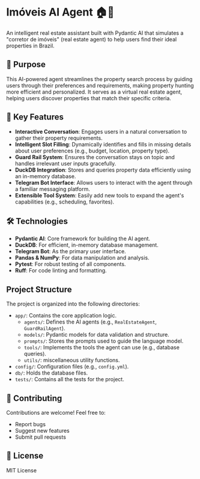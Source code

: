 # Imóveis AI Agent 🏠🤖

An intelligent real estate assistant built with Pydantic AI that simulates a "corretor de imóveis" (real estate agent) to help users find their ideal properties in Brazil.

## 🎯 Purpose

This AI-powered agent streamlines the property search process by guiding users through their preferences and requirements, making property hunting more efficient and personalized. It serves as a virtual real estate agent, helping users discover properties that match their specific criteria.

## 🚀 Key Features

-   **Interactive Conversation**: Engages users in a natural conversation to gather their property requirements.
-   **Intelligent Slot Filling**: Dynamically identifies and fills in missing details about user preferences (e.g., budget, location, property type).
-   **Guard Rail System**: Ensures the conversation stays on topic and handles irrelevant user inputs gracefully.
-   **DuckDB Integration**: Stores and queries property data efficiently using an in-memory database.
-   **Telegram Bot Interface**: Allows users to interact with the agent through a familiar messaging platform.
-   **Extensible Tool System**: Easily add new tools to expand the agent's capabilities (e.g., scheduling, favorites).

## 🛠️ Technologies

-   **Pydantic AI**: Core framework for building the AI agent.
-   **DuckDB**: For efficient, in-memory database management.
-   **Telegram Bot**: As the primary user interface.
-   **Pandas & NumPy**: For data manipulation and analysis.
-   **Pytest**: For robust testing of all components.
-   **Ruff**: For code linting and formatting.

##  Project Structure

The project is organized into the following directories:

-   `app/`: Contains the core application logic.
    -   `agents/`: Defines the AI agents (e.g., `RealEstateAgent`, `GuardRailAgent`).
    -   `models/`: Pydantic models for data validation and structure.
    -   `prompts/`: Stores the prompts used to guide the language model.
    -   `tools/`: Implements the tools the agent can use (e.g., database queries).
    -   `utils/`: miscellaneous utility functions.
-   `config/`: Configuration files (e.g., `config.yml`).
-   `db/`: Holds the database files.
-   `tests/`: Contains all the tests for the project.

## 🤝 Contributing

Contributions are welcome! Feel free to:

-   Report bugs
-   Suggest new features
-   Submit pull requests

## 📝 License

MIT License
